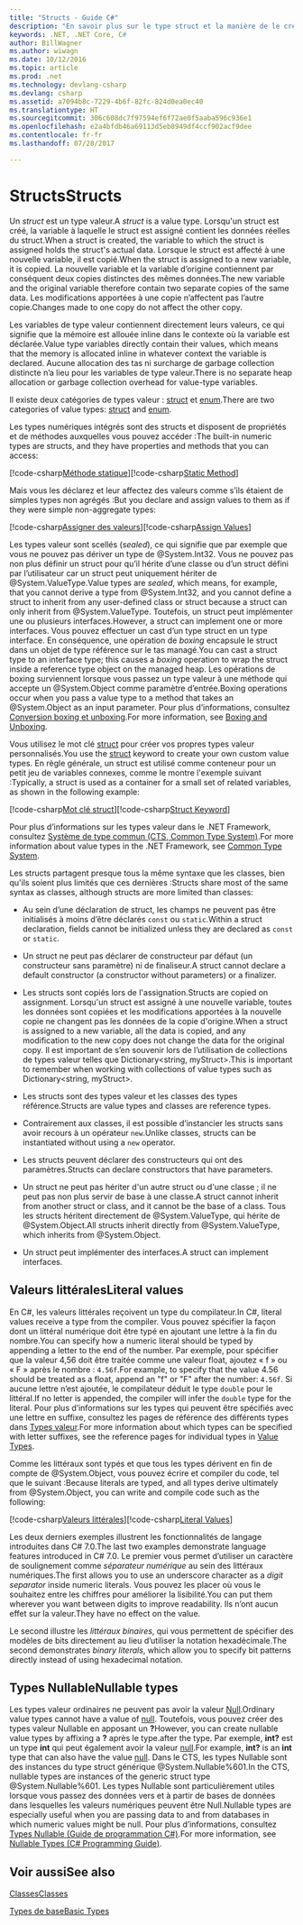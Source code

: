 ```yaml
---
title: "Structs - Guide C#"
description: "En savoir plus sur le type struct et la manière de le créer"
keywords: .NET, .NET Core, C#
author: BillWagner
ms.author: wiwagn
ms.date: 10/12/2016
ms.topic: article
ms.prod: .net
ms.technology: devlang-csharp
ms.devlang: csharp
ms.assetid: a7094b8c-7229-4b6f-82fc-824d0ea0ec40
ms.translationtype: HT
ms.sourcegitcommit: 306c608dc7f97594ef6f72ae0f5aaba596c936e1
ms.openlocfilehash: e2a4bfdb46a69113d5eb8949df4ccf902acf9dee
ms.contentlocale: fr-fr
ms.lasthandoff: 07/28/2017

---
```


# <a name="structs"></a><span data-ttu-id="76e3b-104">Structs</span><span class="sxs-lookup"><span data-stu-id="76e3b-104">Structs</span></span>
<span data-ttu-id="76e3b-105">Un *struct* est un type valeur.</span><span class="sxs-lookup"><span data-stu-id="76e3b-105">A *struct* is a value type.</span></span> <span data-ttu-id="76e3b-106">Lorsqu'un struct est créé, la variable à laquelle le struct est assigné contient les données réelles du struct.</span><span class="sxs-lookup"><span data-stu-id="76e3b-106">When a struct is created, the variable to which the struct is assigned holds the struct's actual data.</span></span> <span data-ttu-id="76e3b-107">Lorsque le struct est affecté à une nouvelle variable, il est copié.</span><span class="sxs-lookup"><span data-stu-id="76e3b-107">When the struct is assigned to a new variable, it is copied.</span></span> <span data-ttu-id="76e3b-108">La nouvelle variable et la variable d’origine contiennent par conséquent deux copies distinctes des mêmes données.</span><span class="sxs-lookup"><span data-stu-id="76e3b-108">The new variable and the original variable therefore contain two separate copies of the same data.</span></span> <span data-ttu-id="76e3b-109">Les modifications apportées à une copie n’affectent pas l’autre copie.</span><span class="sxs-lookup"><span data-stu-id="76e3b-109">Changes made to one copy do not affect the other copy.</span></span>

<span data-ttu-id="76e3b-110">Les variables de type valeur contiennent directement leurs valeurs, ce qui signifie que la mémoire est allouée inline dans le contexte où la variable est déclarée.</span><span class="sxs-lookup"><span data-stu-id="76e3b-110">Value type variables directly contain their values, which means that the memory is allocated inline in whatever context the variable is declared.</span></span> <span data-ttu-id="76e3b-111">Aucune allocation des tas ni surcharge de garbage collection distincte n’a lieu pour les variables de type valeur.</span><span class="sxs-lookup"><span data-stu-id="76e3b-111">There is no separate heap allocation or garbage collection overhead for value-type variables.</span></span>  
  
<span data-ttu-id="76e3b-112">Il existe deux catégories de types valeur : [struct](./language-reference/keywords/struct.md) et [enum](./language-reference/keywords/enum.md).</span><span class="sxs-lookup"><span data-stu-id="76e3b-112">There are two categories of value types: [struct](./language-reference/keywords/struct.md) and [enum](./language-reference/keywords/enum.md).</span></span>  
  
<span data-ttu-id="76e3b-113">Les types numériques intégrés sont des structs et disposent de propriétés et de méthodes auxquelles vous pouvez accéder :</span><span class="sxs-lookup"><span data-stu-id="76e3b-113">The built-in numeric types are structs, and they have properties and methods that you can access:</span></span>  
  
<span data-ttu-id="76e3b-114">[!code-csharp[Méthode statique](../../samples/snippets/csharp/concepts/structs/static-method.cs)]</span><span class="sxs-lookup"><span data-stu-id="76e3b-114">[!code-csharp[Static Method](../../samples/snippets/csharp/concepts/structs/static-method.cs)]</span></span>
  
<span data-ttu-id="76e3b-115">Mais vous les déclarez et leur affectez des valeurs comme s’ils étaient de simples types non agrégés :</span><span class="sxs-lookup"><span data-stu-id="76e3b-115">But you declare and assign values to them as if they were simple non-aggregate types:</span></span>  
  
<span data-ttu-id="76e3b-116">[!code-csharp[Assigner des valeurs](../../samples/snippets/csharp/concepts/structs/assign-value.cs)]</span><span class="sxs-lookup"><span data-stu-id="76e3b-116">[!code-csharp[Assign Values](../../samples/snippets/csharp/concepts/structs/assign-value.cs)]</span></span> 
  
<span data-ttu-id="76e3b-117">Les types valeur sont scellés (*sealed*), ce qui signifie que par exemple que vous ne pouvez pas dériver un type de @System.Int32. Vous ne pouvez pas non plus définir un struct pour qu’il hérite d’une classe ou d’un struct défini par l’utilisateur car un struct peut uniquement hériter de @System.ValueType.</span><span class="sxs-lookup"><span data-stu-id="76e3b-117">Value types are *sealed*, which means, for example, that you cannot derive a type from @System.Int32, and you cannot define a struct to inherit from any user-defined class or struct because a struct can only inherit from @System.ValueType.</span></span> <span data-ttu-id="76e3b-118">Toutefois, un struct peut implémenter une ou plusieurs interfaces.</span><span class="sxs-lookup"><span data-stu-id="76e3b-118">However, a struct can implement one or more interfaces.</span></span> <span data-ttu-id="76e3b-119">Vous pouvez effectuer un cast d’un type struct en un type interface. En conséquence, une opération de *boxing* encapsule le struct dans un objet de type référence sur le tas managé.</span><span class="sxs-lookup"><span data-stu-id="76e3b-119">You can cast a struct type to an interface type; this causes a *boxing* operation to wrap the struct inside a reference type object on the managed heap.</span></span> <span data-ttu-id="76e3b-120">Les opérations de boxing surviennent lorsque vous passez un type valeur à une méthode qui accepte un @System.Object comme paramètre d’entrée.</span><span class="sxs-lookup"><span data-stu-id="76e3b-120">Boxing operations occur when you pass a value type to a method that takes an @System.Object as an input parameter.</span></span> <span data-ttu-id="76e3b-121">Pour plus d’informations, consultez [Conversion boxing et unboxing](./programming-guide/types/boxing-and-unboxing.md ).</span><span class="sxs-lookup"><span data-stu-id="76e3b-121">For more information, see [Boxing and Unboxing](./programming-guide/types/boxing-and-unboxing.md ).</span></span>  
  
<span data-ttu-id="76e3b-122">Vous utilisez le mot clé [struct](./language-reference/keywords/struct.md) pour créer vos propres types valeur personnalisés.</span><span class="sxs-lookup"><span data-stu-id="76e3b-122">You use the [struct](./language-reference/keywords/struct.md) keyword to create your own custom value types.</span></span> <span data-ttu-id="76e3b-123">En règle générale, un struct est utilisé comme conteneur pour un petit jeu de variables connexes, comme le montre l'exemple suivant :</span><span class="sxs-lookup"><span data-stu-id="76e3b-123">Typically, a struct is used as a container for a small set of related variables, as shown in the following example:</span></span>  
  
<span data-ttu-id="76e3b-124">[!code-csharp[Mot clé struct](../../samples/snippets/csharp/concepts/structs/struct-keyword.cs)]</span><span class="sxs-lookup"><span data-stu-id="76e3b-124">[!code-csharp[Struct Keyword](../../samples/snippets/csharp/concepts/structs/struct-keyword.cs)]</span></span>  
  
<span data-ttu-id="76e3b-125">Pour plus d’informations sur les types valeur dans le .NET Framework, consultez [Système de type commun (CTS, Common Type System)](../standard/common-type-system.md).</span><span class="sxs-lookup"><span data-stu-id="76e3b-125">For more information about value types in the .NET Framework, see [Common Type System](../standard/common-type-system.md).</span></span>  
    
<span data-ttu-id="76e3b-126">Les structs partagent presque tous la même syntaxe que les classes, bien qu'ils soient plus limités que ces dernières :</span><span class="sxs-lookup"><span data-stu-id="76e3b-126">Structs share most of the same syntax as classes, although structs are more limited than classes:</span></span>  
  
-   <span data-ttu-id="76e3b-127">Au sein d’une déclaration de struct, les champs ne peuvent pas être initialisés à moins d’être déclarés `const` ou `static`.</span><span class="sxs-lookup"><span data-stu-id="76e3b-127">Within a struct declaration, fields cannot be initialized unless they are declared as `const` or `static`.</span></span>  
  
-   <span data-ttu-id="76e3b-128">Un struct ne peut pas déclarer de constructeur par défaut (un constructeur sans paramètre) ni de finaliseur.</span><span class="sxs-lookup"><span data-stu-id="76e3b-128">A struct cannot declare a default constructor (a constructor without parameters) or a finalizer.</span></span>  
  
-   <span data-ttu-id="76e3b-129">Les structs sont copiés lors de l'assignation.</span><span class="sxs-lookup"><span data-stu-id="76e3b-129">Structs are copied on assignment.</span></span> <span data-ttu-id="76e3b-130">Lorsqu'un struct est assigné à une nouvelle variable, toutes les données sont copiées et les modifications apportées à la nouvelle copie ne changent pas les données de la copie d'origine.</span><span class="sxs-lookup"><span data-stu-id="76e3b-130">When a struct is assigned to a new variable, all the data is copied, and any modification to the new copy does not change the data for the original copy.</span></span> <span data-ttu-id="76e3b-131">Il est important de s’en souvenir lors de l’utilisation de collections de types valeur telles que Dictionary<string, myStruct>.</span><span class="sxs-lookup"><span data-stu-id="76e3b-131">This is important to remember when working with collections of value types such as Dictionary<string, myStruct>.</span></span>  
  
-   <span data-ttu-id="76e3b-132">Les structs sont des types valeur et les classes des types référence.</span><span class="sxs-lookup"><span data-stu-id="76e3b-132">Structs are value types and classes are reference types.</span></span>  
  
-   <span data-ttu-id="76e3b-133">Contrairement aux classes, il est possible d’instancier les structs sans avoir recours à un opérateur `new`.</span><span class="sxs-lookup"><span data-stu-id="76e3b-133">Unlike classes, structs can be instantiated without using a `new` operator.</span></span>  
  
-   <span data-ttu-id="76e3b-134">Les structs peuvent déclarer des constructeurs qui ont des paramètres.</span><span class="sxs-lookup"><span data-stu-id="76e3b-134">Structs can declare constructors that have parameters.</span></span>  
  
-   <span data-ttu-id="76e3b-135">Un struct ne peut pas hériter d'un autre struct ou d'une classe ; il ne peut pas non plus servir de base à une classe.</span><span class="sxs-lookup"><span data-stu-id="76e3b-135">A struct cannot inherit from another struct or class, and it cannot be the base of a class.</span></span> <span data-ttu-id="76e3b-136">Tous les structs héritent directement de @System.ValueType, qui hérite de @System.Object.</span><span class="sxs-lookup"><span data-stu-id="76e3b-136">All structs inherit directly from @System.ValueType, which inherits from @System.Object.</span></span>  
  
-   <span data-ttu-id="76e3b-137">Un struct peut implémenter des interfaces.</span><span class="sxs-lookup"><span data-stu-id="76e3b-137">A struct can implement interfaces.</span></span>

## <a name="literal-values"></a><span data-ttu-id="76e3b-138">Valeurs littérales</span><span class="sxs-lookup"><span data-stu-id="76e3b-138">Literal values</span></span>  
<span data-ttu-id="76e3b-139">En C#, les valeurs littérales reçoivent un type du compilateur.</span><span class="sxs-lookup"><span data-stu-id="76e3b-139">In C#, literal values receive a type from the compiler.</span></span> <span data-ttu-id="76e3b-140">Vous pouvez spécifier la façon dont un littéral numérique doit être typé en ajoutant une lettre à la fin du nombre.</span><span class="sxs-lookup"><span data-stu-id="76e3b-140">You can specify how a numeric literal should be typed by appending a letter to the end of the number.</span></span> <span data-ttu-id="76e3b-141">Par exemple, pour spécifier que la valeur 4,56 doit être traitée comme une valeur float, ajoutez « f » ou « F » après le nombre : `4.56f`.</span><span class="sxs-lookup"><span data-stu-id="76e3b-141">For example, to specify that the value 4.56 should be treated as a float, append an "f" or "F" after the number: `4.56f`.</span></span> <span data-ttu-id="76e3b-142">Si aucune lettre n’est ajoutée, le compilateur déduit le type `double` pour le littéral.</span><span class="sxs-lookup"><span data-stu-id="76e3b-142">If no letter is appended, the compiler will infer the `double` type for the literal.</span></span> <span data-ttu-id="76e3b-143">Pour plus d’informations sur les types qui peuvent être spécifiés avec une lettre en suffixe, consultez les pages de référence des différents types dans [Types valeur](./language-reference/keywords/value-types.md).</span><span class="sxs-lookup"><span data-stu-id="76e3b-143">For more information about which types can be specified with letter suffixes, see the reference pages for individual types in [Value Types](./language-reference/keywords/value-types.md).</span></span>  
  
<span data-ttu-id="76e3b-144">Comme les littéraux sont typés et que tous les types dérivent en fin de compte de @System.Object, vous pouvez écrire et compiler du code, tel que le suivant :</span><span class="sxs-lookup"><span data-stu-id="76e3b-144">Because literals are typed, and all types derive ultimately from @System.Object, you can write and compile code such as the following:</span></span>  
  
<span data-ttu-id="76e3b-145">[!code-csharp[Valeurs littérales](../../samples/snippets/csharp/concepts/structs/literals.cs)]</span><span class="sxs-lookup"><span data-stu-id="76e3b-145">[!code-csharp[Literal Values](../../samples/snippets/csharp/concepts/structs/literals.cs)]</span></span>

<span data-ttu-id="76e3b-146">Les deux derniers exemples illustrent les fonctionnalités de langage introduites dans C# 7.0.</span><span class="sxs-lookup"><span data-stu-id="76e3b-146">The last two examples demonstrate language features introduced in C# 7.0.</span></span> <span data-ttu-id="76e3b-147">Le premier vous permet d’utiliser un caractère de soulignement comme *séparateur numérique* au sein des littéraux numériques.</span><span class="sxs-lookup"><span data-stu-id="76e3b-147">The first allows you to use an underscore character as a *digit separator* inside numeric literals.</span></span> <span data-ttu-id="76e3b-148">Vous pouvez les placer où vous le souhaitez entre les chiffres pour améliorer la lisibilité.</span><span class="sxs-lookup"><span data-stu-id="76e3b-148">You can put them wherever you want between digits to improve readability.</span></span> <span data-ttu-id="76e3b-149">Ils n’ont aucun effet sur la valeur.</span><span class="sxs-lookup"><span data-stu-id="76e3b-149">They have no effect on the value.</span></span>

<span data-ttu-id="76e3b-150">Le second illustre les *littéraux binaires*, qui vous permettent de spécifier des modèles de bits directement au lieu d’utiliser la notation hexadécimale.</span><span class="sxs-lookup"><span data-stu-id="76e3b-150">The second demonstrates *binary literals*, which allow you to specify bit patterns directly instead of using hexadecimal notation.</span></span>

## <a name="nullable-types"></a><span data-ttu-id="76e3b-151">Types Nullable</span><span class="sxs-lookup"><span data-stu-id="76e3b-151">Nullable types</span></span>  
<span data-ttu-id="76e3b-152">Les types valeur ordinaires ne peuvent pas avoir la valeur [Null](./language-reference/keywords/null.md).</span><span class="sxs-lookup"><span data-stu-id="76e3b-152">Ordinary value types cannot have a value of [null](./language-reference/keywords/null.md).</span></span> <span data-ttu-id="76e3b-153">Toutefois, vous pouvez créer des types valeur Nullable en apposant un **?**</span><span class="sxs-lookup"><span data-stu-id="76e3b-153">However, you can create nullable value types by affixing a **?**</span></span> <span data-ttu-id="76e3b-154">après le type.</span><span class="sxs-lookup"><span data-stu-id="76e3b-154">after the type.</span></span> <span data-ttu-id="76e3b-155">Par exemple, **int?** est un type **int** qui peut également avoir la valeur [null](./language-reference/keywords/null.md).</span><span class="sxs-lookup"><span data-stu-id="76e3b-155">For example, **int?** is an **int** type that can also have the value [null](./language-reference/keywords/null.md).</span></span> <span data-ttu-id="76e3b-156">Dans le CTS, les types Nullable sont des instances du type struct générique @System.Nullable%601.</span><span class="sxs-lookup"><span data-stu-id="76e3b-156">In the CTS, nullable types are instances of the generic struct type @System.Nullable%601.</span></span> <span data-ttu-id="76e3b-157">Les types Nullable sont particulièrement utiles lorsque vous passez des données vers et à partir de bases de données dans lesquelles les valeurs numériques peuvent être Null.</span><span class="sxs-lookup"><span data-stu-id="76e3b-157">Nullable types are especially useful when you are passing data to and from databases in which numeric values might be null.</span></span> <span data-ttu-id="76e3b-158">Pour plus d’informations, consultez [Types Nullable (Guide de programmation C#)](./programming-guide/nullable-types/index.md).</span><span class="sxs-lookup"><span data-stu-id="76e3b-158">For more information, see [Nullable Types (C# Programming Guide)](./programming-guide/nullable-types/index.md).</span></span>

## <a name="see-also"></a><span data-ttu-id="76e3b-159">Voir aussi</span><span class="sxs-lookup"><span data-stu-id="76e3b-159">See also</span></span>
[<span data-ttu-id="76e3b-160">Classes</span><span class="sxs-lookup"><span data-stu-id="76e3b-160">Classes</span></span>](classes.md)

[<span data-ttu-id="76e3b-161">Types de base</span><span class="sxs-lookup"><span data-stu-id="76e3b-161">Basic Types</span></span>](basic-types.md)

